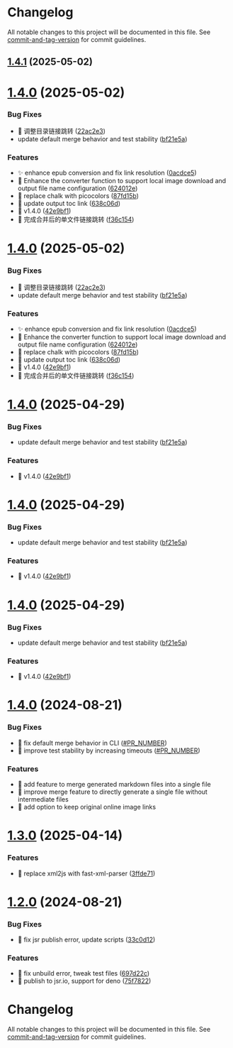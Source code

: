 # Changelog

All notable changes to this project will be documented in this file. See [commit-and-tag-version](https://github.com/absolute-version/commit-and-tag-version) for commit guidelines.

## [1.4.1](https://github.com/uxiew/epub2MD/compare/v1.4.0...v1.4.1) (2025-05-02)



# [1.4.0](https://github.com/uxiew/epub2MD/compare/v1.3.0...v1.4.0) (2025-05-02)


### Bug Fixes

* 🐛 调整目录链接跳转 ([22ac2e3](https://github.com/uxiew/epub2MD/commit/22ac2e31ed9617ebd8660c5b1c0b9a8ecf68139b))
* update default merge behavior and test stability ([bf21e5a](https://github.com/uxiew/epub2MD/commit/bf21e5a4ec56ccca80032b5ec5c539475ece943f))


### Features

* ✨ enhance epub conversion and fix link resolution ([0acdce5](https://github.com/uxiew/epub2MD/commit/0acdce5ddcc2a06b501e80334277a3598776695e))
* 🎸 Enhance the converter function to support local image download and output file name configuration ([624012e](https://github.com/uxiew/epub2MD/commit/624012eefb27805db7a4a8c6bfec775852c5094f))
* 🎸 replace chalk with picocolors ([87fd15b](https://github.com/uxiew/epub2MD/commit/87fd15b025174f6447ae8e7056be5e70465b119d))
* 🎸 update output toc link ([638c06d](https://github.com/uxiew/epub2MD/commit/638c06da306d8ea8906ca5ac0fceeed64ff77a8c))
* 🎸 v1.4.0 ([42e9bf1](https://github.com/uxiew/epub2MD/commit/42e9bf1a66510432d4389431f81a60406241cca4))
* 🎸 完成合并后的单文件链接跳转 ([f36c154](https://github.com/uxiew/epub2MD/commit/f36c1543b961a8759c0275443d7a69b0a20d339c))



# [1.4.0](https://github.com/uxiew/epub2MD/compare/v1.3.0...v1.4.0) (2025-05-02)


### Bug Fixes

* 🐛 调整目录链接跳转 ([22ac2e3](https://github.com/uxiew/epub2MD/commit/22ac2e31ed9617ebd8660c5b1c0b9a8ecf68139b))
* update default merge behavior and test stability ([bf21e5a](https://github.com/uxiew/epub2MD/commit/bf21e5a4ec56ccca80032b5ec5c539475ece943f))


### Features

* ✨ enhance epub conversion and fix link resolution ([0acdce5](https://github.com/uxiew/epub2MD/commit/0acdce5ddcc2a06b501e80334277a3598776695e))
* 🎸 Enhance the converter function to support local image download and output file name configuration ([624012e](https://github.com/uxiew/epub2MD/commit/624012eefb27805db7a4a8c6bfec775852c5094f))
* 🎸 replace chalk with picocolors ([87fd15b](https://github.com/uxiew/epub2MD/commit/87fd15b025174f6447ae8e7056be5e70465b119d))
* 🎸 update output toc link ([638c06d](https://github.com/uxiew/epub2MD/commit/638c06da306d8ea8906ca5ac0fceeed64ff77a8c))
* 🎸 v1.4.0 ([42e9bf1](https://github.com/uxiew/epub2MD/commit/42e9bf1a66510432d4389431f81a60406241cca4))
* 🎸 完成合并后的单文件链接跳转 ([f36c154](https://github.com/uxiew/epub2MD/commit/f36c1543b961a8759c0275443d7a69b0a20d339c))



# [1.4.0](https://github.com/uxiew/epub2MD/compare/v1.3.0...v1.4.0) (2025-04-29)


### Bug Fixes

* update default merge behavior and test stability ([bf21e5a](https://github.com/uxiew/epub2MD/commit/bf21e5a4ec56ccca80032b5ec5c539475ece943f))


### Features

* 🎸 v1.4.0 ([42e9bf1](https://github.com/uxiew/epub2MD/commit/42e9bf1a66510432d4389431f81a60406241cca4))



# [1.4.0](https://github.com/uxiew/epub2MD/compare/v1.3.0...v1.4.0) (2025-04-29)


### Bug Fixes

* update default merge behavior and test stability ([bf21e5a](https://github.com/uxiew/epub2MD/commit/bf21e5a4ec56ccca80032b5ec5c539475ece943f))


### Features

* 🎸 v1.4.0 ([42e9bf1](https://github.com/uxiew/epub2MD/commit/42e9bf1a66510432d4389431f81a60406241cca4))



# [1.4.0](https://github.com/uxiew/epub2MD/compare/v1.3.0...v1.4.0) (2025-04-29)


### Bug Fixes

* update default merge behavior and test stability ([bf21e5a](https://github.com/uxiew/epub2MD/commit/bf21e5a4ec56ccca80032b5ec5c539475ece943f))


### Features

* 🎸 v1.4.0 ([42e9bf1](https://github.com/uxiew/epub2MD/commit/42e9bf1a66510432d4389431f81a60406241cca4))



# [1.4.0](https://github.com/uxiew/epub2MD/compare/v1.3.0...v1.4.0) (2024-08-21)

### Bug Fixes

* 🐛 fix default merge behavior in CLI ([#PR_NUMBER](https://github.com/uxiew/epub2MD/pull/PR_NUMBER))
* 🐛 improve test stability by increasing timeouts ([#PR_NUMBER](https://github.com/uxiew/epub2MD/pull/PR_NUMBER))

### Features

* 🎸 add feature to merge generated markdown files into a single file
* 🎸 improve merge feature to directly generate a single file without intermediate files
* 🎸 add option to keep original online image links

# [1.3.0](https://github.com/uxiew/epub2MD/compare/v1.2.1...v1.3.0) (2025-04-14)


### Features

* 🎸 replace xml2js with fast-xml-parser ([3ffde71](https://github.com/uxiew/epub2MD/commit/3ffde71f5cc6168051062bb70bc114a4a28b9902))



# [1.2.0](https://github.com/uxiew/epub2MD/compare/v1.1.5...v1.2.0) (2024-08-21)


### Bug Fixes

* 🐛 fix jsr publish error, update scripts ([33c0d12](https://github.com/uxiew/epub2MD/commit/33c0d1259ca8edbbddd4aa76c99f773658bc2225))


### Features

* 🎸 fix unbuild error, tweak test files ([697d22c](https://github.com/uxiew/epub2MD/commit/697d22c98c2e64ec4f4750a6523fedbd9c45e198))
* 🎸 publish to jsr.io, support for deno ([75f7822](https://github.com/uxiew/epub2MD/commit/75f7822c1be649ecc4f42afe89c9e4ce3713f4ec))



# Changelog

All notable changes to this project will be documented in this file. See [commit-and-tag-version](https://github.com/absolute-version/commit-and-tag-version) for commit guidelines.
